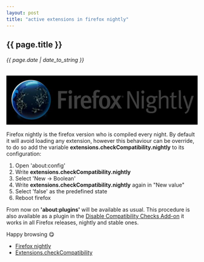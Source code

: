 ```yaml
---
layout: post
title: "active extensions in firefox nightly"
---
```


## {{ page.title }}

###### {{ page.date | date_to_string }}

**[![](/assets/img/78.jpg)](/assets/img/78.jpg)**

Firefox nightly is the firefox version who is compiled every night. By default it will avoid loading any extension, however this behaviour can be override, to do so add the variable **extensions.checkCompatibility.nightly** to its configuration:

1. Open 'about:config'
2. Write **extensions.checkCompatibility.nightly**
3. Select 'New -&gt; Boolean'
4. Write **extensions.checkCompatibility.nightly** again in "New value"
5. Select 'false' as the predefined state
6. Reboot firefox

From now on **'about:plugins'** will be available as usual. This procedure is also available as a plugin in the [Disable Compatibility Checks Add-on](https://addons.mozilla.org/en-US/firefox/addon/checkcompatibility/) it works in all Firefox releases, nightly and stable ones.

Happy browsing &#128523;

- [Firefox nightly](http://nightly.mozilla.org/)
- [Extensions.checkCompatibility](http://kb.mozillazine.org/Extensions.checkCompatibility)
